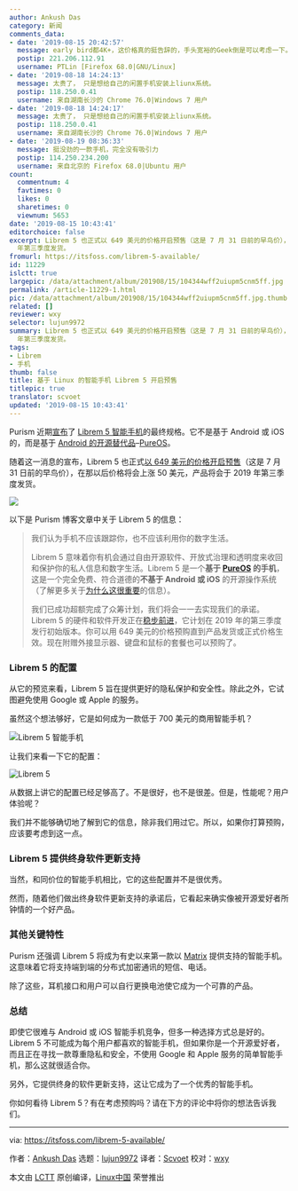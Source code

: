 ```yaml
---
author: Ankush Das
category: 新闻
comments_data:
- date: '2019-08-15 20:42:57'
  message: early bird都4K+，这价格真的挺告辞的，手头宽裕的Geek倒是可以考虑一下。
  postip: 221.206.112.91
  username: PTLin [Firefox 68.0|GNU/Linux]
- date: '2019-08-18 14:24:13'
  message: 太贵了， 只是想给自己的闲置手机安装上liunx系统。
  postip: 118.250.0.41
  username: 来自湖南长沙的 Chrome 76.0|Windows 7 用户
- date: '2019-08-18 14:24:17'
  message: 太贵了， 只是想给自己的闲置手机安装上liunx系统。
  postip: 118.250.0.41
  username: 来自湖南长沙的 Chrome 76.0|Windows 7 用户
- date: '2019-08-19 08:36:33'
  message: 挺没劲的一款手机，完全没有吸引力
  postip: 114.250.234.200
  username: 来自北京的 Firefox 68.0|Ubuntu 用户
count:
  commentnum: 4
  favtimes: 0
  likes: 0
  sharetimes: 0
  viewnum: 5653
date: '2019-08-15 10:43:41'
editorchoice: false
excerpt: Librem 5 也正式以 649 美元的价格开启预售（这是 7 月 31 日前的早鸟价），在那以后价格将会上涨 50 美元，产品将会于 2019
  年第三季度发货。
fromurl: https://itsfoss.com/librem-5-available/
id: 11229
islctt: true
largepic: /data/attachment/album/201908/15/104344wff2uiupm5cnm5ff.jpg
permalink: /article-11229-1.html
pic: /data/attachment/album/201908/15/104344wff2uiupm5cnm5ff.jpg.thumb.jpg
related: []
reviewer: wxy
selector: lujun9972
summary: Librem 5 也正式以 649 美元的价格开启预售（这是 7 月 31 日前的早鸟价），在那以后价格将会上涨 50 美元，产品将会于 2019
  年第三季度发货。
tags:
- Librem
- 手机
thumb: false
title: 基于 Linux 的智能手机 Librem 5 开启预售
titlepic: true
translator: scvoet
updated: '2019-08-15 10:43:41'
---
```


Purism 近期[宣布](https://puri.sm/posts/librem-5-smartphone-final-specs-announced/)了 [Librem 5 智能手机](https://itsfoss.com/librem-linux-phone/)的最终规格。它不是基于 Android 或 iOS 的，而是基于 [Android 的开源替代品](https://itsfoss.com/open-source-alternatives-android/)–[PureOS](https://pureos.net/)。


随着这一消息的宣布，Librem 5 也正式[以 649 美元的价格开启预售](https://shop.puri.sm/shop/librem-5/)（这是 7 月 31 日前的早鸟价），在那以后价格将会上涨 50 美元，产品将会于 2019 年第三季度发货。


![](/data/attachment/album/201908/15/104344wff2uiupm5cnm5ff.jpg)


以下是 Purism 博客文章中关于 Librem 5 的信息：



> 
> 我们认为手机不应该跟踪你，也不应该利用你的数字生活。
> 
> 
> Librem 5 意味着你有机会通过自由开源软件、开放式治理和透明度来收回和保护你的私人信息和数字生活。Librem 5 是一个**基于 [PureOS](https://pureos.net/) 的手机**，这是一个完全免费、符合道德的**不基于 Android 或 iOS** 的开源操作系统（了解更多关于[为什么这很重要](https://puri.sm/products/librem-5/pureos-mobile/)的信息）。
> 
> 
> 我们已成功超额完成了众筹计划，我们将会一一去实现我们的承诺。Librem 5 的硬件和软件开发正在[稳步前进](https://puri.sm/posts/tag/phones)，它计划在 2019 年的第三季度发行初始版本。你可以用 649 美元的价格预购直到产品发货或正式价格生效。现在附赠外接显示器、键盘和鼠标的套餐也可以预购了。
> 
> 
> 


### Librem 5 的配置


从它的预览来看，Librem 5 旨在提供更好的隐私保护和安全性。除此之外，它试图避免使用 Google 或 Apple 的服务。


虽然这个想法够好，它是如何成为一款低于 700 美元的商用智能手机？


![Librem 5 智能手机](/data/attachment/album/201908/15/104345u2a4b9as8bxxuy2l.jpg)


让我们来看一下它的配置：


![Librem 5](/data/attachment/album/201908/15/104346ynemqzm5000a0mff.png)


从数据上讲它的配置已经足够高了。不是很好，也不是很差。但是，性能呢？用户体验呢？


我们并不能够确切地了解到它的信息，除非我们用过它。所以，如果你打算预购，应该要考虑到这一点。


### Librem 5 提供终身软件更新支持


当然，和同价位的智能手机相比，它的这些配置并不是很优秀。


然而，随着他们做出终身软件更新支持的承诺后，它看起来确实像被开源爱好者所钟情的一个好产品。


### 其他关键特性


Purism 还强调 Librem 5 将成为有史以来第一款以 [Matrix](http://matrix.org) 提供支持的智能手机。这意味着它将支持端到端的分布式加密通讯的短信、电话。


除了这些，耳机接口和用户可以自行更换电池使它成为一个可靠的产品。


### 总结


即使它很难与 Android 或 iOS 智能手机竞争，但多一种选择方式总是好的。Librem 5 不可能成为每个用户都喜欢的智能手机，但如果你是一个开源爱好者，而且正在寻找一款尊重隐私和安全，不使用 Google 和 Apple 服务的简单智能手机，那么这就很适合你。


另外，它提供终身的软件更新支持，这让它成为了一个优秀的智能手机。


你如何看待 Librem 5？有在考虑预购吗？请在下方的评论中将你的想法告诉我们。




---


via: <https://itsfoss.com/librem-5-available/>


作者：[Ankush Das](https://itsfoss.com/author/ankush/) 选题：[lujun9972](https://github.com/lujun9972) 译者：[Scvoet](https://github.com/scvoet) 校对：[wxy](https://github.com/wxy)


本文由 [LCTT](https://github.com/LCTT/TranslateProject) 原创编译，[Linux中国](https://linux.cn/) 荣誉推出